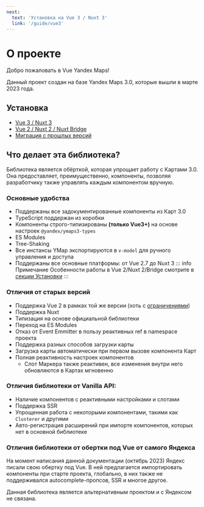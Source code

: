 ```yaml
---
next:
  text: 'Установка на Vue 3 / Nuxt 3'
  link: '/guide/vue3'
---
```


# О проекте

Добро пожаловать в Vue Yandex Maps!

Данный проект создан на базе Yandex Maps 3.0, которые вышли в марте 2023 года.

## Установка

- [Vue 3 / Nuxt 3](/guide/vue3)
- [Vue 2 / Nuxt 2 / Nuxt Bridge](/guide/vue2)
- [Миграция с прошлых версий](/guide/migration)

## Что делает эта библиотека?

Библиотека является обёрткой, которая упрощает работу с Картами 3.0. Она предоставляет, преимущественно,
компоненты, позволяя разработчику также управлять каждым компонентом вручную.

### Основные удобства

- Поддержаны все задокументированные компоненты из Карт 3.0
- TypeScript поддержан из коробки
- Компоненты строго-типизированы **(только Vue3+)** на основе настроек `@yandex/ymaps3-types`
- ES Modules
- Tree-Shaking
- Все инстансы YMap экспортируются в `v-model` для ручного управления и доступа
- Поддержаны все основные платформы: от Vue 2.7 до Nuxt 3
  ::: info Примечание
  Особенности работы в Vue 2/Nuxt 2/Bridge смотрите в [секции Установки](/guide/vue2)
  :::

### Отличия от старых версий

- Поддержка Vue 2 в рамках той же версии (хоть с [ограничениями](/guide/vue2))
- Поддержка Nuxt
- Типизация на основе официальной библиотеки
- Переход на ES Modules
- Отказ от Event Emmitter в пользу реактивных ref в namespace проекта
- Поддержка разных способов загрузки карты
- Загрузка карты автоматически при первом вызове компонента Карт
- Полная реактивность настроек компонентов
    - Слот Маркера также реактивен, все изменения внутри него обновляются в Картах мгновенно

### Отличия библиотеки от Vanilla API:

- Наличие компонентов с реактивными настройками и слотами
- Поддержка SSR
- Упрощенная работа с некоторыми компонентами, такими как `Clusterer` и другими
- Авто-регистрация расширений при импорте компонентов, которых нет в основной библиотеке

### Отличия библиотеки от обертки под Vue от самого Яндекса

На момент написания данной документации (октябрь 2023) Яндекс писали свою обертку под Vue. В ней предлагается
импортировать компоненты при старте проекта, глобально, в них также не поддерживался autocomplete-пропсов, SSR и многое
другое.

Данная библиотека является альтернативным проектом и с Яндексом не связана.
